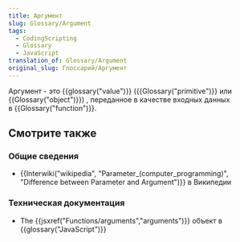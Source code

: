 ```yaml
---
title: Аргумент
slug: Glossary/Argument
tags:
  - CodingScripting
  - Glossary
  - JavaScript
translation_of: Glossary/Argument
original_slug: Глоссарий/Аргумент
---
```

Аргумент - это {{glossary("value")}} ({{Glossary("primitive")}} или {{Glossary("object")}}) , переданное в качестве входных данных в {{Glossary("function")}}.

## Смотрите также

### Общие сведения

- {{Interwiki("wikipedia", "Parameter_(computer_programming)", "Difference between Parameter and Argument")}} в Википедии

### Техническая документация

- The {{jsxref("Functions/arguments","arguments")}} объект в {{glossary("JavaScript")}}
